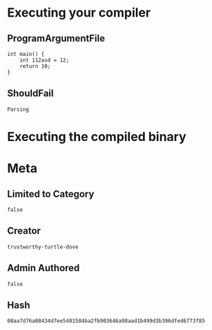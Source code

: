 # Executing your compiler

## ProgramArgumentFile

```
int main() {
    int 112asd = 12;
    return 10;
}
```

## ShouldFail

```
Parsing
```

# Executing the compiled binary

# Meta

## Limited to Category

```
false
```

## Creator

```
trustworthy-turtle-dove
```

## Admin Authored

```
false
```

## Hash

```
08aa7d76a08434d7ee5401584ba2fb903646a98aad1b499d3b396dfed6773f85
```
